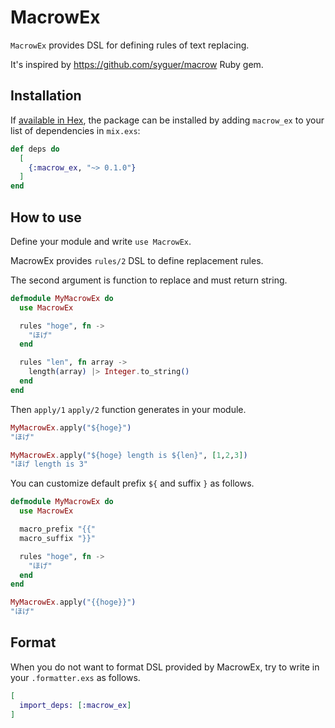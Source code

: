 # MacrowEx

`MacrowEx` provides DSL for defining rules of text replacing.

It's inspired by https://github.com/syguer/macrow Ruby gem.

## Installation

If [available in Hex](https://hex.pm/docs/publish), the package can be installed
by adding `macrow_ex` to your list of dependencies in `mix.exs`:

```elixir
def deps do
  [
    {:macrow_ex, "~> 0.1.0"}
  ]
end
```

## How to use

Define your module and write `use MacrowEx`.

MacrowEx provides `rules/2` DSL to define replacement rules.

The second argument is function to replace and must return string.

```elixir
defmodule MyMacrowEx do
  use MacrowEx

  rules "hoge", fn ->
    "ほげ"
  end

  rules "len", fn array ->
    length(array) |> Integer.to_string()
  end
end
```

Then `apply/1` `apply/2` function generates in your module.

```elixir
MyMacrowEx.apply("${hoge}")
"ほげ"

MyMacrowEx.apply("${hoge} length is ${len}", [1,2,3])
"ほげ length is 3"
```

You can customize default prefix `${` and suffix `}` as follows.

```elixir
defmodule MyMacrowEx do
  use MacrowEx

  macro_prefix "{{"
  macro_suffix "}}"

  rules "hoge", fn ->
    "ほげ"
  end
end

MyMacrowEx.apply("{{hoge}}")
"ほげ"
```

## Format

When you do not want to format DSL provided by MacrowEx, try to write in your `.formatter.exs` as follows.

```elixir
[
  import_deps: [:macrow_ex]
]
```

